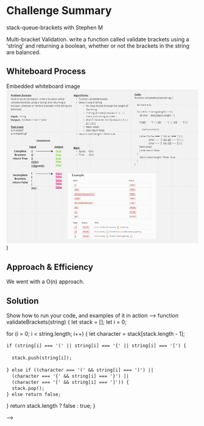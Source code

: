 # Challenge Summary
<!-- Description of the challenge -->
stack-queue-brackets with Stephen M

Multi-bracket Validation. write a function called validate brackets using a 'string' and returning a boolean, whether or not the brackets in the string are balanced.

## Whiteboard Process
Embedded whiteboard image
![UML](UML13CodeCh.png))

## Approach & Efficiency
<!-- What approach did you take? Why? What is the Big O space/time for this approach? -->
We went with a O(n) approach.

## Solution
Show how to run your code, and examples of it in action -->
function validateBrackets(string) {
  let stack = [];
  let i = 0;

  for (i = 0; i < string.length; i++) {
    let character = stack[stack.length - 1];

    if (string[i] === '(' || string[i] === '{' || string[i] === '[') {

      stack.push(string[i]);

    } else if ((character === '(' && string[i] === ')') ||
      (character === '{' && string[i] === '}') ||
      (character === '[' && string[i] === ']')) {
      stack.pop();
    } else return false;
  }
  return stack.length ? false : true;
}

<!-- # Challenge Summary
Description of the challenge
stack-queue-animal-shelter - Daniel Frey

## Whiteboard Process
Embedded whiteboard image
![UML Code Ch 12](codech12%20UML.png)

## Approach & Efficiency
What approach did you take? Why? What is the Big O space/time for this approach?
Our approach to this would be O(1), We would iterate through the code and did not use shortcut code.

Look at stack-queue-animal-shelter.js
Look at animalshelter.test.js

## Solution
<!-- Show how to run your code, and examples of it in action -->
<!-- class Animal {
  constructor(name, species) {
    this.name = name;
    this.species = species;
  }
}

class AnimalShelter {
  constructor() {
    this.dogs = new Queue();
    this.cats = new Queue();
  }

enqueue(animal) {
    animal.time = Date.now();
    switch (animal.species) {
    case 'dog':
      this.dogs.enqueue(animal);
      return;
    case 'cat':
      this.cats.enqueue(animal);
      return;
    default:
      throw new Error(`We don't serve that animal`);
    }
  }
  dequeue(pref = null) {
    switch (pref) {
    case 'dog':
      return this.dogs.dequeue();
    case 'cat':
      return this.cats.dequeue();
    case null:
      return this.dogs.front.value.time < this.cats.front.value.time
        ? this.dogs.dequeue()
        : this.cats.dequeue();
    default:
      throw new Error(`We don't serve that animal`);
    }
  }
} -->

<!-- # Challenge Summary -->
<!-- Description of the challenge -->
<!-- stack-queue-pseudo with Elain H

Using a Linked List as the underlying data storage mechanism, implement both a Stack and a Queue -->


<!-- ## Whiteboard Process
Embedded whiteboard image
![UML](UML%20CodeCH11.png)) -->

<!-- ## Approach & Efficiency
<!-- What approach did you take? Why? What is the Big O space/time for this approach? -->
<!-- We went with a O(n) approach. -->
<!-- 
## Solution
Show how to run your code, and examples of it in action
class PseudoQueue {
  constructor() {
    this.stack1 = new Stack();
    this.stack2 = new Stack();
  }

  enqueue(value) {
    this.stack1.push(value);
  }

  dequeue() {
    // stack 2 will be the reverse of stack 1, and will remove the first node from stack 1
    while (!this.stack1.isEmpty()) {
      // continue to push/pop until stack1 is empty...
      this.stack2.push(this.stack1.pop());
    }
    // stack2 now has all of stack1 nodes in reverse order
    let poppedNode = this.stack2.pop();
    while (!this.stack2.isEmpty()) {
      this.stack1.push(this.stack2.pop());
    }
    return poppedNode;
  }
} --> -->
